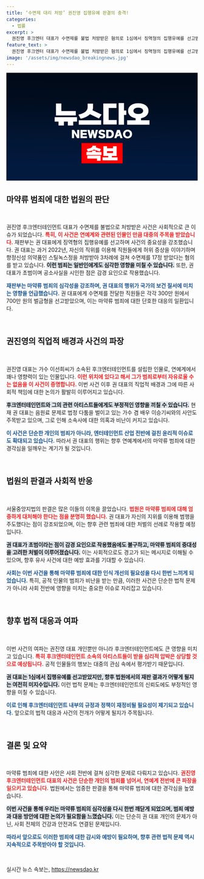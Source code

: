 ```yaml
---
title: ‘수면제 대리 처방’ 권진영 집행유예 판결의 충격!
categories:
  - 법률
excerpt: >
  권진영 후크엔터 대표가 수면제를 불법 처방받은 혐의로 1심에서 징역형의 집행유예를 선고받았다. 법원은 그의 범행을 중히 판단했지만 초범인 점을 감안했다. 후크엔터의 갈등이 더욱 심화될 전망이다.
feature_text: >
  권진영 후크엔터 대표가 수면제를 불법 처방받은 혐의로 1심에서 징역형의 집행유예를 선고받았다. 법원은 그의 범행을 중히 판단했지만 초범인 점을 감안했다. 후크엔터의 갈등이 더욱 심화될 전망이다.
image: '/assets/img/newsdao_breakingnews.jpg'
---
```


<p><img src="/assets/img/newsdao_breakingnews.jpg" alt="firstkoreanews 속보" /></p>

<h2 data-ke-size="size26">마약류 범죄에 대한 법원의 판단</h2>

<p data-ke-size="size16">&nbsp;</p>

<p>권진영 후크엔터테인먼트 대표가 수면제를 불법으로 처방받은 사건은 사회적으로 큰 이슈가 되었습니다. <b><span style="color: #ee2323;">특히, 이 사건은 연예계와 관련된 인물인 만큼 대중의 주목을 받았습니다.</span></b> 재판부는 권 대표에게 징역형의 집행유예를 선고하며 사건의 중요성을 강조했습니다. 권 대표는 과거 2022년, 자신의 직위를 이용해 직원들에게 허위 증상을 이야기하며 향정신성 의약품인 스틸녹스정을 처방받아 3차례에 걸쳐 수면제를 17정 받았다는 혐의를 받고 있습니다. <b><span style="background-color: #21538527;">이런 범죄는 일반인에게도 심각한 영향을 미칠 수 있습니다.</span></b> 또한, 권 대표가 초범이며 공소사실을 시인한 점은 감경 요인으로 작용했습니다. </p>

<p><b><span style="color: #1a5490;">재판부는 마약류 범죄의 심각성을 강조하며, 권 대표의 행위가 국가의 보건 질서에 미치는 영향을 언급했습니다.</span></b> 권 대표에게 수면제를 전달한 직원들은 각각 300만 원에서 700만 원의 벌금형을 선고받았으며, 이는 마약류 범죄에 대한 단호한 대응의 일환입니다.</p>

<p data-ke-size="size16">&nbsp;</p>

<h2 data-ke-size="size26">권진영의 직업적 배경과 사건의 파장</h2>

<p data-ke-size="size16">&nbsp;</p>

<p>권진영 대표는 가수 이선희씨가 소속된 후크엔터테인먼트를 설립한 인물로, 연예계에서 꽤나 영향력이 있는 인물입니다. <b><span style="color: #ee2323;">이런 위치에 있다고 해서 그가 범죄로부터 자유로울 수는 없음을 이 사건이 증명합니다.</span></b> 이번 사건 이후 권 대표의 직업적 배경과 그에 따른 사회적 책임에 대한 논의가 활발히 이루어지고 있습니다. </p>

<p><b><span style="background-color: #21538527;">후크엔터테인먼트와 그의 관련 아티스트들에게도 부정적인 영향을 끼칠 수 있습니다.</span></b> 현재 권 대표는 음원료 문제로 법정 다툼을 벌이고 있는 가수 겸 배우 이승기씨와의 사안도 주목받고 있으며, 그로 인해 소속사에 대한 의혹과 비난이 커지고 있습니다.</p>

<p><b><span style="color: #1a5490;">이 사건은 단순한 개인의 범죄가 아니라, 엔터테인먼트 산업 전반에 걸친 윤리적 이슈로도 확대되고 있습니다.</span></b> 따라서 권 대표의 행위는 향후 연예계에서의 마약류 범죄에 대한 경각심을 일깨우는 계기가 될 것입니다.</p>

<p data-ke-size="size16">&nbsp;</p>

<h2 data-ke-size="size26">법원의 판결과 사회적 반응</h2>

<p data-ke-size="size16">&nbsp;</p>

<p>서울중앙지법의 판결은 많은 이들의 이목을 끌었습니다. <b><span style="color: #ee2323;">법원은 마약류 범죄에 대해 엄중하게 대처해야 한다는 점을 분명히 했습니다.</span></b> 권 대표가 자신의 지위를 이용해 범행을 주도했다는 점이 강조되었으며, 이는 향후 관련 범죄에 대한 처벌의 선례로 작용할 예정입니다. </p>

<p><b><span style="background-color: #21538527;">권 대표가 초범이라는 점이 감경 요인으로 작용했음에도 불구하고, 마약류 범죄의 중대성을 고려한 처벌이 이루어졌습니다.</span></b> 이는 사회적으로도 경고가 되는 메시지로 이해될 수 있으며, 향후 유사 사건에 대한 예방 효과를 기대할 수 있습니다. </p>

<p><b><span style="color: #1a5490;">사회는 이번 사건을 통해 마약류 범죄에 대한 인식 개선의 필요성을 다시 한번 느끼게 되었습니다.</span></b> 특히, 공적 인물의 범죄가 비난을 받는 만큼, 이러한 사건은 단순한 법적 문제가 아니라 사회 전반에 영향을 미치는 중요한 이슈로 자리잡고 있습니다.</p>

<p data-ke-size="size16">&nbsp;</p>

<h2 data-ke-size="size26">향후 법적 대응과 여파</h2>

<p data-ke-size="size16">&nbsp;</p>

<p>이번 사건의 여파는 권진영 대표 개인뿐만 아니라 후크엔터테인먼트에도 큰 영향을 미치고 있습니다. <b><span style="color: #ee2323;">특히 후크엔터테인먼트 소속의 아티스트들이 받을 심리적 압박은 상당할 것으로 예상됩니다.</span></b> 공적 인물들의 행보는 대중의 관심 속에서 평가받기 때문입니다. </p>

<p><b><span style="background-color: #21538527;">권 대표는 1심에서 집행유예를 선고받았지만, 향후 법원에서의 재판 결과가 어떻게 될지는 여전히 미지수입니다.</span></b> 이런 법적 문제는 후크엔터테인먼트의 신뢰도에도 부정적인 영향을 미칠 수 있습니다. </p>

<p><b><span style="color: #1a5490;">이로 인해 후크엔터테인먼트 내부의 규정과 정책이 재정비될 필요성이 제기되고 있습니다.</span></b> 앞으로의 법적 대응과 사건의 전개가 어떻게 될지가 주목됩니다.</p>

<p data-ke-size="size16">&nbsp;</p>

<h2 data-ke-size="size26">결론 및 요약</h2>

<p data-ke-size="size16">&nbsp;</p>

<p>마약류 범죄에 대한 사안은 사회 전반에 걸쳐 심각한 문제로 다뤄지고 있습니다. <b><span style="color: #ee2323;">권진영 후크엔터테인먼트 대표의 사건은 단순한 개인의 범죄를 넘어서, 연예계 전반에 큰 파장을 일으키고 있습니다.</span></b> 법원에서는 엄중한 판결을 통해 마약류 범죄에 대한 경각심을 높였습니다. </p>

<p><b><span style="background-color: #21538527;">이번 사건을 통해 우리는 마약류 범죄의 심각성을 다시 한번 깨닫게 되었으며, 범죄 예방과 대응 방안에 대한 논의가 필요함을 느꼈습니다.</span></b> 이는 단순히 권 대표 개인의 문제가 아닌, 사회 전체의 건강과 안전과도 연결된 문제입니다. </p>

<p><b><span style="color: #1a5490;">따라서 앞으로도 이러한 범죄에 대한 감시와 예방이 필요하며, 향후 관련 법적 문제 역시 지속적으로 주목받아야 할 것입니다.</span></b></p>

<p data-ke-size="size16">&nbsp;</p>
실시간 뉴스 속보는, <a href="https://newsdao.kr" rel="dofollow">https://newsdao.kr</a>



